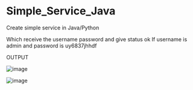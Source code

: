 # Simple_Service_Java


Create simple service in Java/Python


Which receive the username password and give status ok If username is admin and password is uy6837jhhdf


OUTPUT


![image](https://user-images.githubusercontent.com/53333326/228797528-8463cafd-ef8d-4d86-a137-c60b08ea99a3.png)





![image](https://user-images.githubusercontent.com/53333326/228797757-efc3d983-d6bf-459e-ab23-75c3dfcd4054.png)
